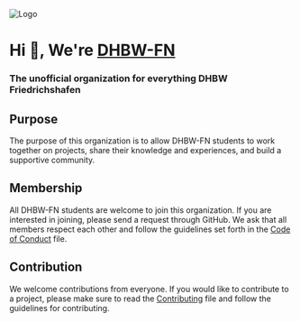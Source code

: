 ![Logo](https://github.com/DHBW-FN/.github/assets/26843910/259c0db3-f190-46f3-8db4-d0e3023a3011)

# Hi 👋, We're [DHBW-FN](https://github.com/DHBW-FN)
### The unofficial organization for everything DHBW Friedrichshafen

## Purpose
The purpose of this organization is to allow DHBW-FN students to work together on projects, share their knowledge and experiences, and build a supportive community.

## Membership
All DHBW-FN students are welcome to join this organization. If you are interested in joining, please send a request through GitHub.
We ask that all members respect each other and follow the guidelines set forth in the [Code of Conduct](https://github.com/DHBW-FN/.github/blob/main/CODE_OF_CONDUCT.md) file.

## Contribution
We welcome contributions from everyone.
If you would like to contribute to a project, please make sure to read the [Contributing](https://github.com/DHBW-FN/.github/blob/main/CONTRIBUTING.md) file and follow the guidelines for contributing.
